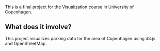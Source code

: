 This is a final project for the Visualization course in University of Copenhagen.


What does it involve?
-------------------

This project visualizes parking data for the area of Copenhagen using d3.js and OpenStreetMap.

